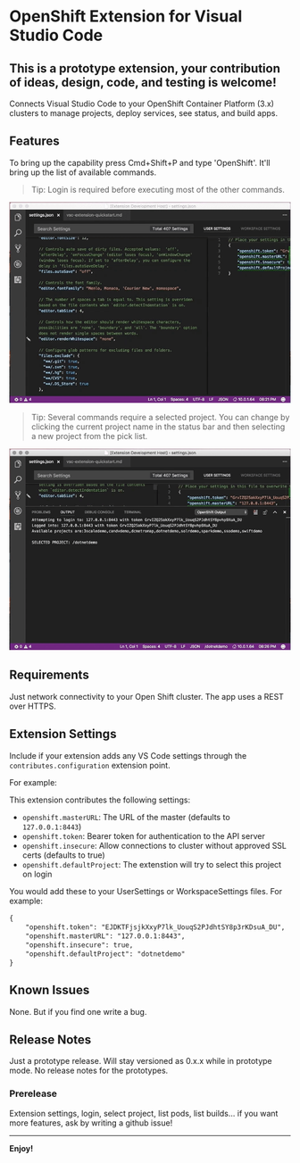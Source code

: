 # OpenShift Extension for Visual Studio Code
## This is a prototype extension, your contribution of ideas, design, code, and testing is welcome!

Connects Visual Studio Code to your OpenShift Container Platform (3.x) clusters to manage projects, deploy services, see status, and build apps.  

## Features

To bring up the capability press Cmd+Shift+P and type 'OpenShift'.  It'll bring up the list of available commands.

> Tip: Login is required before executing most of the other commands.

![Command Palette](images/feature-commands.gif)

> Tip: Several commands require a selected project.  You can change by clicking the current project name in the status bar and then selecting a new project from the pick list.

![Select a Project](images/feature-selectproject.gif)


## Requirements

Just network connectivity to your Open Shift cluster.  The app uses a REST over HTTPS.

## Extension Settings

Include if your extension adds any VS Code settings through the `contributes.configuration` extension point.

For example:

This extension contributes the following settings:

* `openshift.masterURL`: The URL of the master (defaults to `127.0.0.1:8443`)
* `openshift.token`: Bearer token for authentication to the API server
* `openshift.insecure`: Allow connections to cluster without approved SSL certs (defaults to true)
* `openshift.defaultProject`: The extenstion will try to select this project on login

You would add these to your UserSettings or WorkspaceSettings files.  For example:
```
{
    "openshift.token": "EJDKTFjsjkXxyP7lk_UouqS2PJdhtSY8p3rKDsuA_DU",
    "openshift.masterURL": "127.0.0.1:8443",
    "openshift.insecure": true,
    "openshift.defaultProject": "dotnetdemo"
}
```

## Known Issues

None.  But if you find one write a bug.

## Release Notes

Just a prototype release.  Will stay versioned as 0.x.x while in prototype mode.  No release notes for the prototypes.

### Prerelease

Extension settings, login, select project, list pods, list builds... if you want more features, ask by writing a github issue!

-----------------------------------------------------------------------------------------------------------

**Enjoy!**